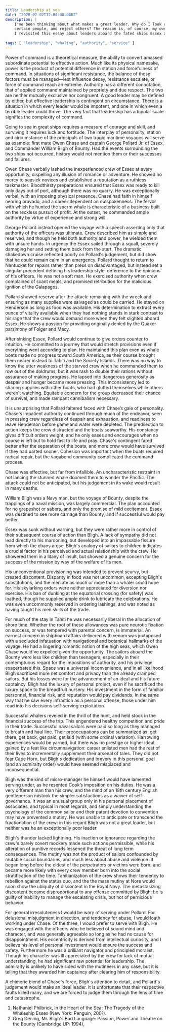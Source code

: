 ```yaml
---
title: Leadership at sea
date: "2020-02-02T12:00:00.000Z"
description: |
    I've been thinking about what makes a great leader. Why do I look up to
    certain people, and reject others? The reason is, of course, my own fallibility. 
    I revisited this essay about leaders aboard the fated ships Essex and Bounty.
    
tags: [ "leadership", "whaling", "authority", "service" ]
---
```


Power of command is a theoretical measure, the ability to convert amassed subordinate potential to effective action. Much like its physical namesake, power is the product of potential difference in station and forcefulness of command. In situations of significant resistance, the balance of these factors must be managed—lest influence decay, resistance escalate, or force of command reach an extreme. Authority has a different connotation, that of applied command maintained by propriety and due respect. The two are neither mutually exclusive nor congruent. A good leader may be defined by either, but effective leadership is contingent on circumstance. There is a situation in which every leader would be impotent, and one in which even a terrible leader could thrive. The very fact that leadership has a bipolar scale signifies the complexity of command. 

Going to sea in great ships requires a measure of courage and skill, and surviving it requires luck and fortitude. The interplay of personality, station and circumstance of the principals of two tragic maritime voyages will serve as example: first mate Owen Chase and captain George Pollard Jr. of Essex, and Commander William Bligh of Bounty. Had the events surrounding the two ships not occurred, history would not mention them or their successes and failures.

Owen Chase verbally lashed the inexperienced crew of Essex at every opportunity, dispelling any illusion of romance or adventure. He showed no mercy to seasick novices and established a reputation as a ruthless taskmaster. Bloodthirsty preparations ensured that Essex was ready to kill only days out of port, although there was no quarry. He was exceptionally verbal, with an imposing physical presence. Chase had faith in himself nearing bravado, and a career dependent on outspokenness. The fervor with which he hunted the sperm whale is characteristic of a business built on the reckless pursuit of profit. At the outset, he commanded ample authority by virtue of experience and strong will. 

George Pollard instead opened the voyage with a speech asserting only that authority of the officers was ultimate. Crew described him as simple and reserved, and though he held both authority and power, he wielded them with unsure hands. In urgency the Essex sailed through a squall, severely damaging her and setting them back from the start. The dramatic shakedown cruise reflected poorly on Pollard's judgement, but did show that he could remain calm in an emergency. Pollard thought to return to Nantucket for repairs rather than press on disadvantaged, but instead set a singular precedent defining his leadership style: deference to the opinions of his officers. He was not a soft man. He exercised authority when crew complained of scant meals, and promised retribution for the malicious ignition of the Galapagos. 

Pollard showed reserve after the attack: remaining with the wreck and ensuring as many supplies were salvaged as could be carried. He stayed on Henderson as long as food was available. His determination to extract every ounce of vitality available when they had nothing stands in stark contrast to his rage that the crew would demand more when they felt slighted aboard Essex. He shows a passion for providing originally denied by the Quaker parsimony of Folger and Macy. 

After sinking Essex, Pollard would continue to give orders counter to intuition. He committed to a journey that would stretch provisions even if everything went according to plan. He maintained this plan even as whale boats made no progress toward South America, as their course brought them nearer instead to Tahiti and the Society Islands. There was no way to know the utter weakness of the starved crew when he commanded them to row out of the doldrums, but it was rash to double their rations without assurance of making progress. He lapsed into dangerous generosity as despair and hunger became more pressing. This inconsistency led to sharing supplies with other boats, who had glutted themselves while others weren’t watching. Equitable concern for the group decreased their chance of survival, and made rampant cannibalism necessary.

It is unsurprising that Pollard faltered faced with Chase’s gale of personality. Chase's impatient authority continued through much of the endeavor, seen in pressing crew regardless of despair and exhaustion, and readiness to leave Henderson before game and water were depleted. The predilection to action keeps the crew distracted and the boats seaworthy. His constancy gives difficult orders weight, and he only eases and encourages when no course is left but to hold fast to life and pray. Chase's contingent fared better after the separation of the boats, and more crew would have survived if they had parted sooner. Cohesion was important when the boats required radical repair, but the vagabond community complicated the command process. 

Chase was effective, but  far from infallible. An uncharacteristic restraint in not lancing the stunned whale doomed them to wander the Pacific. The attack could not be anticipated, but his judgement in its wake would result in many deaths. 

William Bligh was a Navy man, but the voyage of Bounty, despite the trappings of a naval mission, was largely commercial. The plan accounted for no grapeshot or sabers, and only the promise of mild excitement. Essex was destined to see more carnage than Bounty, and if successful would pay better.

Essex was sunk without warning, but they were rather more in control of their subsequent course of action than Bligh. A lack of sympathy did not lead directly to his marooning, but developed into an impassable fissure from which the chaos arose. Bligh's analogy of sailors to children indicates a crucial factor in his perceived and actual relationship with the crew. He showered them in a litany of insult, but showed a genuine concern for the success of the mission by way of the welfare of its men. 

His unconventional provisioning was intended to prevent scurvy, but created discontent. Disparity in food was not uncommon, excepting Bligh's substitutions, and the men ate as much or more than a whaler could hope for. His skylarking orders were neither appreciated for diversion nor exercise. His ban of dunking at the equatorial crossing (for safety) was loathed, though he supplied ample drink to lubricate the celebrations. He was even uncommonly reserved in ordering lashings, and was noted as having taught his men skills of the trade. 

For much of the stay in Tahiti he was necessarily liberal in the allocation of shore time. Whether the root of these allowances was pure neurotic fixation on success, or was tempered with parental concern, is immaterial. An earnest concern in shipboard affairs delivered with venom was juxtaposed with a secluded infatuation with navigational and botanical hallmarks of the voyage. He had a lingering romantic notion of the high seas, which Owen Chase would've expelled given the opportunity. The sailors aboard the Bounty were less like children than teenagers, especially in their contemptuous regard for the impositions of authority, and his privilege exacerbated this. Space was a universal inconvenience, and in all likelihood Bligh sacrificed more net comfort and privacy than the already cramped sailors. But his losses were for the advancement of an ideal and his future captaincy. Bligh had the luxury of personal project, even if he sacrificed the luxury space to the breadfruit nursery. His investment in the form of familiar personnel, financial risk, and reputation would pay dividends. In the same way that he saw every infraction as a personal offense, those under him read into his decisions self-serving exploitation.

Successful whalers reveled in the thrill of the hunt, and held stock in the financial success of the trip. This engendered healthy competition and pride in their trade. Successful naval sailors were paid so long as they managed to breath and haul line. Their preoccupations can be summarized as: get there, get back, get paid, get laid (with some ordinal variation). Harrowing experiences would be yarned, but there was no prestige or higher ideal gained by a feat like circumnavigation: career enlisted men had the rest of their lives to incrementally supplement their arsenal of tales. They did not fear Cape Horn, but Bligh's dedication and bravery in this personal goal (and an admiralty order) would have seemed misplaced and inconsequential.

Bligh was the kind of micro-manager he himself would have lamented serving under, as he resented Cook’s imposition on his duties. He was a very different man than his crew, and the mind of an 18th century English gentleperson mistook the simpler satisfactions as a waiver of self-governance. It was an unusual group only in his personal placement of associates, and typical in most regards, and simply understanding the psychology of the common sailor and their patent devotion to convention may have prevented a mutiny. He was unable to anticipate or transcend the fractionation of the crew: in this regard Bligh was not a great leader, but neither was he an exceptionally poor leader.

Bligh's thunder lacked lightning. His inaction or ignorance regarding the crew's barely covert mockery made such actions permissible, while his alteration of punitive records lessened the threat of long term consequences. The mutiny was not the product of sailors confounded by mutable social boundaries, and much less about abuse and violence. It began long before the oldest of the perpetrators or victims were born, and became more likely with every crew member born into the social stratification of the time. Tahitianization of the crew shows their tendency to rebellion against the status quo, and the the mass mutiny at Nore would soon show the ubiquity of discontent in the Royal Navy. The metastasizing discontent became disproportional to any offense committed by Bligh: he is guilty of inability to manage the escalating crisis, but not of pernicious behavior.

For general irresoluteness I would be wary of serving under Pollard. For delusional misjudgment in direction, and tendency for abuse, I would loath working under Chase. Of the three, I would prefer to serve with Bligh. He was engaged with the officers who he believed of sound mind and character, and was generally agreeable so long as he had no cause for disappointment. His eccentricity is derived from intellectual curiosity, and I believe his level of personal investment would ensure the success and safety. Furthermore he was a brilliant navigator and principled moralist. Though his character was ill appreciated by the crew for lack of mutual understanding, he had significant raw potential for leadership. The admiralty is unlikely to have sided with the mutineers in any case, but it is telling that they awarded him captaincy after clearing him of responsibility.

A chimeric blend of Chase's force, Bligh's attention to detail, and Pollard's judgement would make an ideal leader. It is unfortunate that their respective faults killed many, and we are forced to judge them through the lens of time and catastrophe.


1. Nathaniel Philbrick, In the Heart of the Sea: The Tragedy of the Whaleship Essex (New York: Penguin, 2001).
2. Greg Dening, Mr. Bligh's Bad Language: Passion, Power and Theatre on the Bounty (Cambridge UP: 1994),

